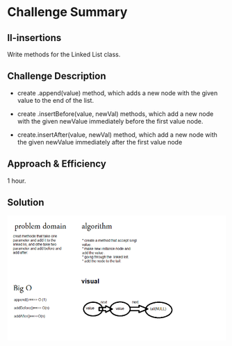 # Challenge Summary

## ll-insertions

Write methods for the Linked List class.

## Challenge Description

* create .append(value) method, which adds a new node with the given value to the end of the list.
* create .insertBefore(value, newVal) methods, which add a new node with the given newValue immediately before the first    value node.

* create.insertAfter(value, newVal) method, which add a new node with the given newValue immediately after the first        value node

## Approach & Efficiency

1 hour.

## Solution

![whiteBord](./code.png)